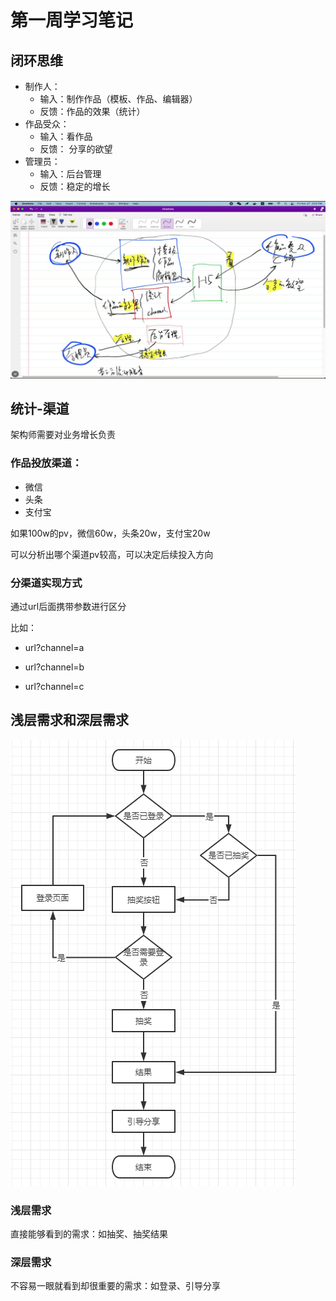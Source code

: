 # 第一周学习笔记

## 闭环思维

- 制作人：
   - 输入：制作作品（模板、作品、编辑器）
   - 反馈：作品的效果（统计）
- 作品受众：
   - 输入：看作品
   - 反馈： 分享的欲望
- 管理员：
   - 输入：后台管理
   - 反馈：稳定的增长

![闭环](./images/01-闭环.jpg)

## 统计-渠道

架构师需要对业务增长负责

### 作品投放渠道：

- 微信
- 头条
- 支付宝

如果100w的pv，微信60w，头条20w，支付宝20w

可以分析出哪个渠道pv较高，可以决定后续投入方向

### 分渠道实现方式

通过url后面携带参数进行区分

比如：

- url?channel=a

- url?channel=b

- url?channel=c

## 浅层需求和深层需求

![抽奖流程](./images/01-抽奖流程.png)

### 浅层需求

直接能够看到的需求：如抽奖、抽奖结果

### 深层需求

不容易一眼就看到却很重要的需求：如登录、引导分享